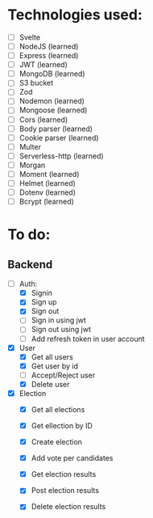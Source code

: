 # Technologies used: 
- [ ] Svelte
- [ ] NodeJS (learned)
- [ ] Express (learned)
- [ ] JWT (learned)
- [ ] MongoDB (learned)
- [ ] S3 bucket
- [ ] Zod
- [ ] Nodemon (learned)
- [ ] Mongoose (learned)
- [ ] Cors (learned)
- [ ] Body parser (learned)
- [ ] Cookie parser (learned)
- [ ] Multer
- [ ] Serverless-http (learned)
- [ ] Morgan
- [ ] Moment (learned)
- [ ] Helmet (learned)
- [ ] Dotenv (learned)
- [ ] Bcrypt (learned)

# To do:
## Backend
- [ ] Auth:
    - [x] Signin
    - [x] Sign up
    - [x] Sign out
    - [ ] Sign in using jwt
    - [ ] Sign out using jwt
    - [ ] Add refresh token in user account

- [x] User
    - [x] Get all users
    - [x] Get user by id
    - [ ] Accept/Reject user
    - [x] Delete user

- [x] Election
    - [x] Get all elections
    - [x] Get ellection by ID
    - [x] Create election
    - [x] Add vote per candidates
    - [x] Get election results
    - [x] Post election results
    - [x] Delete election results
    